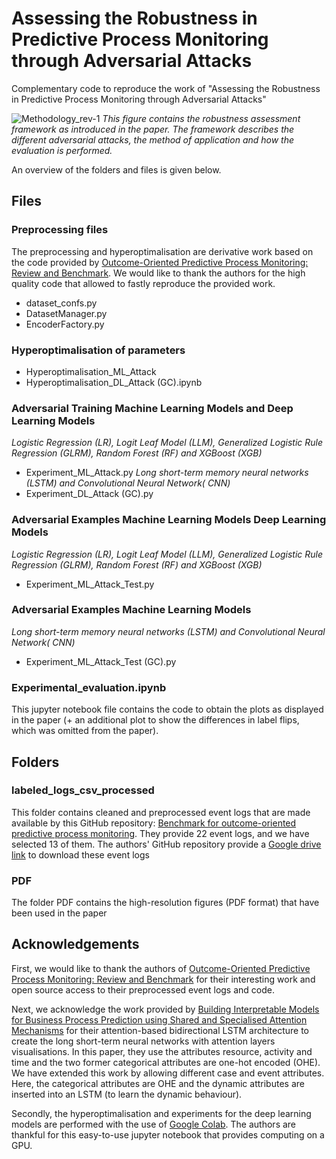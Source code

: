 # Assessing the Robustness in Predictive Process Monitoring through Adversarial Attacks

Complementary code to reproduce the work of "Assessing the Robustness in Predictive Process Monitoring through Adversarial Attacks"


![Methodology_rev-1](https://user-images.githubusercontent.com/75080516/183251884-2b80c28a-fafb-4c7a-929c-59decbae9bbb.png)
_This figure contains the robustness assessment framework as introduced in the paper. The framework describes the different adversarial attacks, the method of application and how the evaluation is performed._

An overview of the folders and files is given below. 

## Files

### Preprocessing files 

The preprocessing and hyperoptimalisation are derivative work based on the code provided by [Outcome-Oriented Predictive Process Monitoring: Review and Benchmark](https://github.com/irhete/predictive-monitoring-benchmark).
We would like to thank the authors for the high quality code that allowed to fastly reproduce the provided work.
- dataset_confs.py
- DatasetManager.py
- EncoderFactory.py

### Hyperoptimalisation of parameters
- Hyperoptimalisation_ML_Attack
- Hyperoptimalisation_DL_Attack (GC).ipynb

### Adversarial Training Machine Learning Models and Deep Learning Models
*Logistic Regression (LR), Logit Leaf Model (LLM), Generalized Logistic Rule Regression (GLRM), Random Forest (RF) and XGBoost (XGB)*
- Experiment_ML_Attack.py
*Long short-term memory neural networks (LSTM) and Convolutional Neural Network( CNN)*
- Experiment_DL_Attack (GC).py

### Adversarial Examples Machine Learning Models Deep Learning Models 
*Logistic Regression (LR), Logit Leaf Model (LLM), Generalized Logistic Rule Regression (GLRM), Random Forest (RF) and XGBoost (XGB)*
- Experiment_ML_Attack_Test.py

### Adversarial Examples Machine Learning Models
*Long short-term memory neural networks (LSTM) and Convolutional Neural Network( CNN)*
- Experiment_ML_Attack_Test (GC).py

### Experimental_evaluation.ipynb

This jupyter notebook file contains the code to obtain the plots as displayed in the paper (+ an additional plot to show the differences in label flips, which was omitted from the paper).

## Folders

### labeled_logs_csv_processed

This folder contains cleaned and preprocessed event logs that are made available by this GitHub repository: [Benchmark for outcome-oriented predictive process monitoring](https://github.com/irhete/predictive-monitoring-benchmark). They provide 22 event logs, and we have selected 13 of them. The authors' GitHub repository provide a [Google drive link](https://drive.google.com/open?id=154hcH-HGThlcZJW5zBvCJMZvjOQDsnPR) to download these event logs

### PDF
The folder PDF contains the high-resolution figures (PDF format) that have been used in the paper

## Acknowledgements

First, we would like to thank the authors of [Outcome-Oriented Predictive Process Monitoring: Review and Benchmark](https://arxiv.org/pdf/1707.06766v4.pdf) for their interesting work and open source access to their preprocessed event logs and code. 

Next, we acknowledge the work provided by [Building Interpretable Models for Business Process Prediction using Shared and Specialised Attention Mechanisms](https://github.com/ZhipengHe/Shared-and-Specialised-Attention-based-Interpretable-Models) for their attention-based bidirectional LSTM architecture to create the long short-term neural networks with attention layers visualisations. In this paper, they use the attributes resource, activity and time and the two former categorical attributes are one-hot encoded (OHE). We have extended this work by allowing different case and event attributes. Here, the categorical attributes are OHE and the dynamic attributes are inserted into an LSTM (to learn the dynamic behaviour). 

Secondly, the hyperoptimalisation and experiments for the deep learning models are performed with the use of [Google Colab](https://colab.research.google.com/?utm_source=scs-index). The authors are thankful for this easy-to-use jupyter notebook that provides computing on a GPU.


